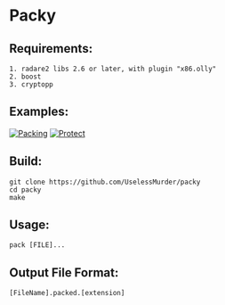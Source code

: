 # Packy

## 

## Requirements:
    
    1. radare2 libs 2.6 or later, with plugin "x86.olly"
    2. boost
    3. cryptopp

## Examples:

   [![Packing](https://img.youtube.com/vi/UX7D8aiJ-H0/0.jpg)](https://www.youtube.com/watch?v=UX7D8aiJ-H0)
   [![Protect](https://img.youtube.com/vi/mvLLy8kUBNs/0.jpg)](https://www.youtube.com/watch?v=mvLLy8kUBNs)
   

## Build:

    git clone https://github.com/UselessMurder/packy
    cd packy
    make
    
## Usage:

    pack [FILE]...
    
## Output File Format:

    [FileName].packed.[extension]

